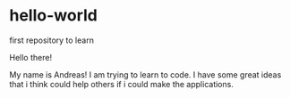 # hello-world
first repository to learn

Hello there!

My name is Andreas!
I am trying to learn to code. I have some great ideas that i think could help others if i could make the applications. 
